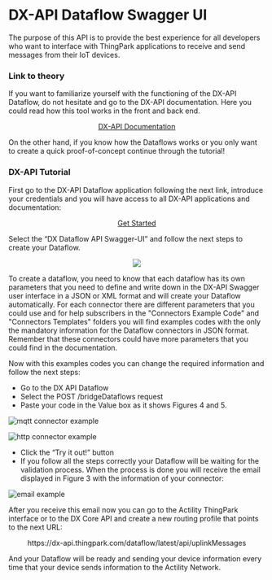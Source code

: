 # DX-API Dataflow Swagger UI

The purpose of this API is to provide the best experience for all developers who want to interface with ThingPark applications to receive and send messages from their IoT devices.

### Link to theory
If you want to familiarize yourself with the functioning of the DX-API Dataflow, do not hesitate and go to the DX-API documentation. Here you could read how this tool works in the front and back end. 
<p align="center">
  <a href="https://dx-api.thingpark.com/dataflow/latest/product/home.html">DX-API Documentation</a> 
</p>
On the other hand, if you know how the Dataflows works or you only want to create a quick proof-of-concept continue through the tutorial!

### DX-API Tutorial
First go to the DX-API Dataflow application following the next link, introduce your credentials and you will have access to all DX-API applications and documentation:

<p align="center">
  <a href="https://dx-api.thingpark.com/getstarted/#/">Get Started</a>
</p>

Select the “DX Dataflow API Swagger-UI” and follow the next steps to create your Dataflow.

<p align="center">
  <img src="https://user-images.githubusercontent.com/41436968/43272237-c500bbfa-90f9-11e8-8aac-79b854e2a856.png">
</p>

To create a dataflow, you need to know that each dataflow has its own parameters that you need to define and write down in the DX-API Swagger user interface in a JSON or XML format and will create your Dataflow automatically. For each connector there are different parameters that you could use and for help subscribers in the "Connectors Example Code" and "Connectors Templates" folders you will find examples codes with the only the mandatory information for the Dataflow connectors in JSON format. Remember that these connectors could have more parameters that you could find in the documentation.

Now with this examples codes you can change the required information and follow the next steps:

- Go to the DX API Dataflow
- Select the POST /bridgeDataflows request
- Paste your code in the Value box as it shows Figures 4 and 5.
 
![mqtt connector example](https://user-images.githubusercontent.com/41436968/43263824-aeb629a8-90e4-11e8-80ff-d0b3cf917b54.png)
 
![http connector example](https://user-images.githubusercontent.com/41436968/43263825-aecf38bc-90e4-11e8-8629-e83fe92dff8b.png)

- Click the “Try it out!” button
- If you follow all the steps correctly your Dataflow will be waiting for the validation process. When the process is done you will receive the email displayed in Figure 3 with the information of your connector:
 
![email example](https://user-images.githubusercontent.com/41436968/43263826-aee912e6-90e4-11e8-8cde-077300be4436.png)

After you receive this email now you can go to the Actility ThingPark interface or to the DX Core API and create a new routing profile that points to the next URL:

<p align="center"> https://dx-api.thingpark.com/dataflow/latest/api/uplinkMessages </p>

And your Dataflow will be ready and sending your device information every time that your device sends information to the Actility Network.
